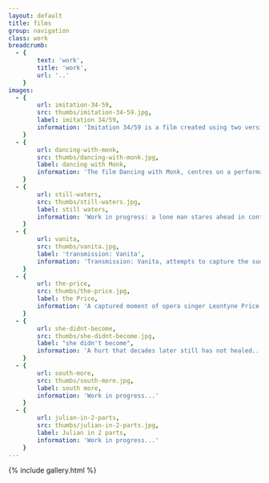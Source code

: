 ```yaml
---
layout: default
title: films
group: navigation
class: work
breadcrumb:
  - {
  		text: 'work',
  		title: 'work',
  		url: '..'
	}
images:
  - {
		url: imitation-34-59, 
		src: thumbs/imitation-34-59.jpg,
		label: imitation 34/59,
		information: 'Imitation 34/59 is a film created using two versions of the film Imitation of life: the visuals of the black and white 1934 film, and the audio of the 1959 Douglas Sirk colour version...'
	}
  - {
		url: dancing-with-monk, 
		src: thumbs/dancing-with-monk.jpg,
		label: dancing with Monk,
		information: 'The film Dancing with Monk, centres on a performance by the pioneering Jazz musician Thelonius Monk...'
	}
  - {
		url: still-waters, 
		src: thumbs/still-waters.jpg,
		label: still waters,
		information: 'Work in progress: a lone man stares ahead in contemplation...'
	}
  - {
		url: vanita, 
		src: thumbs/vanita.jpg,
		label: 'transmission: Vanita',
		information: 'Transmission: Vanita, attempts to capture the suddenness of both her appearance and disappearance using one of her few known musical films...'
	}
  - {
		url: the-price, 
		src: thumbs/the-price.jpg,
		label: the Price,
		information: 'A captured moment of opera singer Leontyne Price...'
	}
  - {
		url: she-didnt-become, 
		src: thumbs/she-didnt-become.jpg,
		label: "she didn't become",
		information: 'A hurt that decades later still has not healed..'
	}
  - {
		url: south-more, 
		src: thumbs/south-more.jpg,
		label: south more,
		information: 'Work in progress...'
	}
  - {
		url: julian-in-2-parts, 
		src: thumbs/julian-in-2-parts.jpg,
		label: Julian in 2 parts,
		information: 'Work in progress...'
	}			
---
```


{% include gallery.html %}
